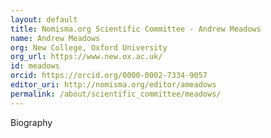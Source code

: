 ```yaml
---
layout: default
title: Nomisma.org Scientific Committee - Andrew Meadows
name: Andrew Meadows
org: New College, Oxford University
org_url: https://www.new.ox.ac.uk/
id: meadows
orcid: https://orcid.org/0000-0002-7334-9057
editor_uri: http://nomisma.org/editor/ameadows
permalink: /about/scientific_committee/meadows/
---
```

Biography
